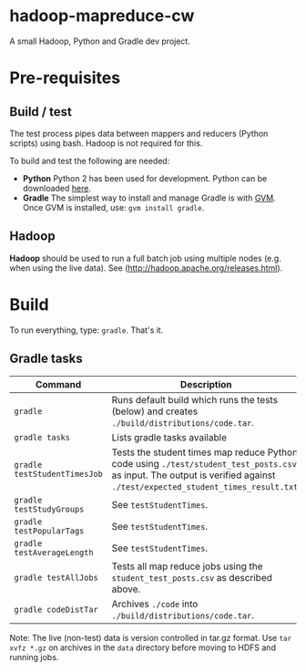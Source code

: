 hadoop-mapreduce-cw
===================

A small Hadoop, Python and Gradle dev project. 

# Pre-requisites

## Build / test
The test process pipes data between mappers and reducers (Python scripts) using bash. Hadoop is not required for this.
  
To build and test the following are needed:

  - **Python** Python 2 has been used for development. Python can be downloaded [here](https://www.python.org/download/).
  - **Gradle** The simplest way to install and manage Gradle is with [GVM](http://gvmtool.net). Once GVM is installed, use: `gvm install gradle`.
  
## Hadoop
**Hadoop** should be used to run a full batch job using multiple nodes (e.g. when using the live data). See (http://hadoop.apache.org/releases.html).  
  
# Build

To run everything, type: `gradle`. That's it.

## Gradle tasks

Command | Description
------- | -----------
`gradle`    | Runs default build which runs the tests (below) and creates `./build/distributions/code.tar`.
`gradle tasks` | Lists gradle tasks available
`gradle testStudentTimesJob` | Tests the student times map reduce Python code using `./test/student_test_posts.csv` as input. The output is verified against `./test/expected_student_times_result.txt`.
`gradle testStudyGroups` | See `testStudentTimes`.
`gradle testPopularTags` | See `testStudentTimes`.
`gradle testAverageLength` | See `testStudentTimes`.
`gradle testAllJobs` | Tests all map reduce jobs using the `student_test_posts.csv` as described above.
`gradle codeDistTar` | Archives `./code` into `./build/distributions/code.tar`.

Note: 
The live (non-test) data is version controlled in tar.gz format. Use `tar xvfz *.gz` on archives in the `data` directory before moving to HDFS and running jobs.


